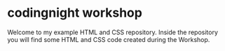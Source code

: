 # codingnight workshop

Welcome to my example HTML and CSS repository. Inside the repository you will
find some HTML and CSS code created during the Workshop.